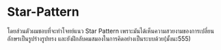 # Star-Pattern
โดยส่วนตัวผมชอบที่จะทำโจทย์แนว Star Pattern เพราะมันได้เห็นความสวยงามของการเปลี่ยนอักษรเป็นรูปร่างรูปทรง และยังฝึกลับคมสมองในการคิดอย่างเป็นระบบด้วย(มั้งนะ555)
